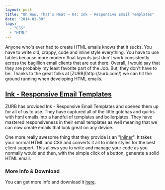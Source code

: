 ```yaml
---
layout: post
title: "Oh Wow, That’s Neat – 04: Ink - Responsive Email Templates"
date: "2014-01-30"
tags: 
  - "CSS"
  - "HTML"
---
```


<p class="intro"><span class="dropcap">A</span>nyone who's ever had to create HTML emails knows that it sucks. You have to write old, crappy, code and inline style everything. You have to use tables because more modern float layouts just don't work consistently across the bagillion email clients that are out there. Overall, I would say that they are probably my least favorite part of the Job. But, they don't have to be. Thanks to the great folks at [ZURB](http://zurb.com/) we can hit the ground running when developing HTML emails.</p>

## [Ink - Responsive Email Templates](http://zurb.com/ink/)

ZURB has provided Ink - Responsive Email Templates and opened them up for all of us to use. They have captured all of the little gotchas and quirks with html emails into a handful of templates and boilerplates. They have mastered responsiveness in their email templates as well meaning that we can now create emails that look great on any device.

One more really awesome thing that they provide is an "[Inliner](http://zurb.com/ink/inliner.php)". It takes your normal HTML and CSS and converts it all to inline styles for the best client support. This allows you to write and manage your code as you normally would and then, with the simple click of a button, generate a solid HTML email.

### More Info & Download

You can get more info and download it [here](http://zurb.com/ink/).

